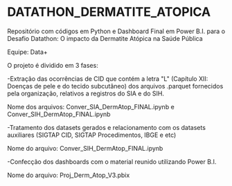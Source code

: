 # DATATHON_DERMATITE_ATOPICA

Repositório com códigos em Python e Dashboard Final em Power B.I. para o Desafio Datathon: O impacto da Dermatite Atópica na Saúde Pública

Equipe: Data+


O projeto é dividido em 3 fases: 

-Extração das ocorrências de CID que contém a letra "L" (Capítulo XII: Doenças de pele e do tecido subcutâneo) dos arquivos .parquet fornecidos pela organização, relativos a registros do SIA e do SIH.

Nome dos arquivos: Conver_SIA_DermAtop_FINAL.ipynb e Conver_SIH_DermAtop_FINAL.ipynb

-Tratamento dos datasets gerados e relacionamento com os datasets auxiliares (SIGTAP CID, SIGTAP Procedimentos, IBGE e etc)

Nome do arquivo: Conver_SIH_DermAtop_FINAL.ipynb

-Confecção dos dashboards com o material reunido utilizando Power B.I.

Nome do arquivo: Proj_Derm_Atop_V3.pbix 
